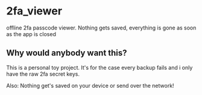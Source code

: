 # 2fa_viewer
 offline 2fa passcode viewer. Nothing gets saved, everything is gone as soon as the app is closed

## Why would anybody want this?
This is a personal toy project. It's for the case every backup fails and i only have the raw 2fa secret keys.

Also: Nothing get's saved on your device or send over the network!
